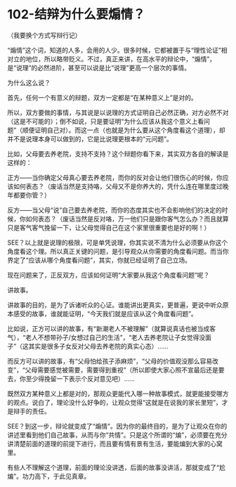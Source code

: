 # 102-结辩为什么要煽情？

（我要换个方式写辩行记）

“煽情”这个词，知道的人多，会用的人少。很多时候，它都被置于与“理性论证”相对立的地位，所以略带贬义。不过，真正来讲，在高水平的辩论中，“煽情”，是“说理”的必然进阶，甚至可以说是比“说理”更高一个层次的事情。

为什么这么说？

首先，任何一个有意义的辩题，双方一定都是“在某种意义上”是对的。

所以，双方要做的事情，与其说是以说理的方式证明自己必然正确，对方必然不对（这是不可能的）；倒不如说，只是要证明“为什么应该从我这个意义上看问题”（顺便证明自己对）。而这一点（也就是为什么要从这个角度看这个道理），却并不是说理本身可以做到的，它是比说理更根本的“元问题”。

比如，父母要去养老院，支持不支持？这个辩题你看下来，其实双方各自的解读是这样的：

正方——当你确定父母真心要去养老院，而你的反对会让他们很伤心的时候，你应该如何表态？（废话当然是支持咯，父母又不是你养大的，凭什么连在哪里度过晚年都要你管？）

反方——当父母“说”自己要去养老院，而你的态度其实也不会影响他们的决定的时候，你如何表态？（废话当然是反对咯，万一他们只是跟你客气怎么办？而且就算只是客气客气挽留一下，让父母觉得自己在这个家里很重要也是好的啊！）

SEE？以上就是说理的极限，可是单凭说理，你其实说不清为什么必须要从你这个角度看这个理。所以真正关键的问题，是引导观众从你需要的角度看问题。而当你界定了“应该从哪个角度看问题”，其实，你就已经证明了自己立场。

现在问题来了，正反双方，应该如何证明“大家要从我这个角度看问题”呢？

讲故事。

讲故事的目的，是为了诉诸听众的心证。谁能讲出更真实，更普遍，更说中听众原本感受的故事，谁就能证明，“今天我们就是应该从这个角度看问题”。

比如说，正方可以讲的故事，有“新潮老人不被理解”（就算说真话也被当成客气），“老人不想带孙子/女想过自己的生活”，“老人去养老院让子女觉得没面子”（这其实是很多子女反对父母去养老院的真实心态）……

而反方可以讲的故事，有“父母怕给孩子添麻烦”，“父母的价值观没那么容易改变”，“父母需要感觉被需要，需要得到重视”（所以即使大家心照不宣最后还是要去，你至少得挽留一下表示个反对意见吧）……

既然双方某种意义上都是对的，那观众更能代入哪一种故事模式，就更能接受哪方的观点。说白了，理论没什么好争的，让观众觉得“这就是在说我的家长里短”，才是辩手的责任。

SEE？到这一步，辩论就变成了“煽情”。因为你的最终目的，是为了让观众在你的讲述里看到他们自己故事，从而与你“共情”。只是这个所谓的“煸”，必须要在充分讲清楚前面的道理的前提下进行，而且要有情有景有生活，要能煸到大家的心窝里。

有些人不理解这个道理，前面的理论没讲透，后面的故事没讲活，那就变成了“尬煸”。功力高下，于此见真章。